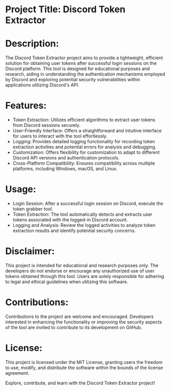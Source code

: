 # Project Title: Discord Token Extractor

# Description:
The Discord Token Extractor project aims to provide a lightweight, efficient solution for obtaining user tokens after successful login sessions on the Discord platform. 
This tool is designed for educational purposes and research, aiding in understanding the authentication mechanisms employed by Discord and exploring potential security vulnerabilities within applications utilizing Discord's API.

# Features:

- Token Extraction: Utilizes efficient algorithms to extract user tokens from Discord sessions securely.
- User-Friendly Interface: Offers a straightforward and intuitive interface for users to interact with the tool effortlessly.
- Logging: Provides detailed logging functionality for recording token extraction activities and potential errors for analysis and debugging.
- Customization: Offers flexibility for customization to adapt to different Discord API versions and authentication protocols.
- Cross-Platform Compatibility: Ensures compatibility across multiple platforms, including Windows, macOS, and Linux.

# Usage:

- Login Session: After a successful login session on Discord, execute the token grabber tool.
- Token Extraction: The tool automatically detects and extracts user tokens associated with the logged-in Discord account.
- Logging and Analysis: Review the logged activities to analyze token extraction results and identify potential security concerns.

# Disclaimer:
This project is intended for educational and research purposes only. The developers do not endorse or encourage any unauthorized use of user tokens obtained through this tool. Users are solely responsible for adhering to legal and ethical guidelines when utilizing this software.

# Contributions:
Contributions to the project are welcome and encouraged. Developers interested in enhancing the functionality or improving the security aspects of the tool are invited to contribute to its development on GitHub.

# License:
This project is licensed under the MIT License, granting users the freedom to use, modify, and distribute the software within the bounds of the license agreement.

Explore, contribute, and learn with the Discord Token Extractor project!
